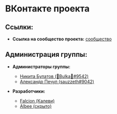 # ВКонтакте проекта

## Ссылки:

* **Ссылка на сообщество проекта:** [сообщество](https://vk.com/avandelta)

## Администрация группы:

* **Администраторы группы:**

    * [Никита Булатов (🤔Bulka🤔#9542)](https://vk.com/bulkek)
    * [Александр Печул (sauzzeth#9042)](https://vk.com/sauzzeth)

* **Разработчики:**

    * [Falcion (Калеви)](https://vk.com/falcionml)
    * [Albee (скрыто)]()